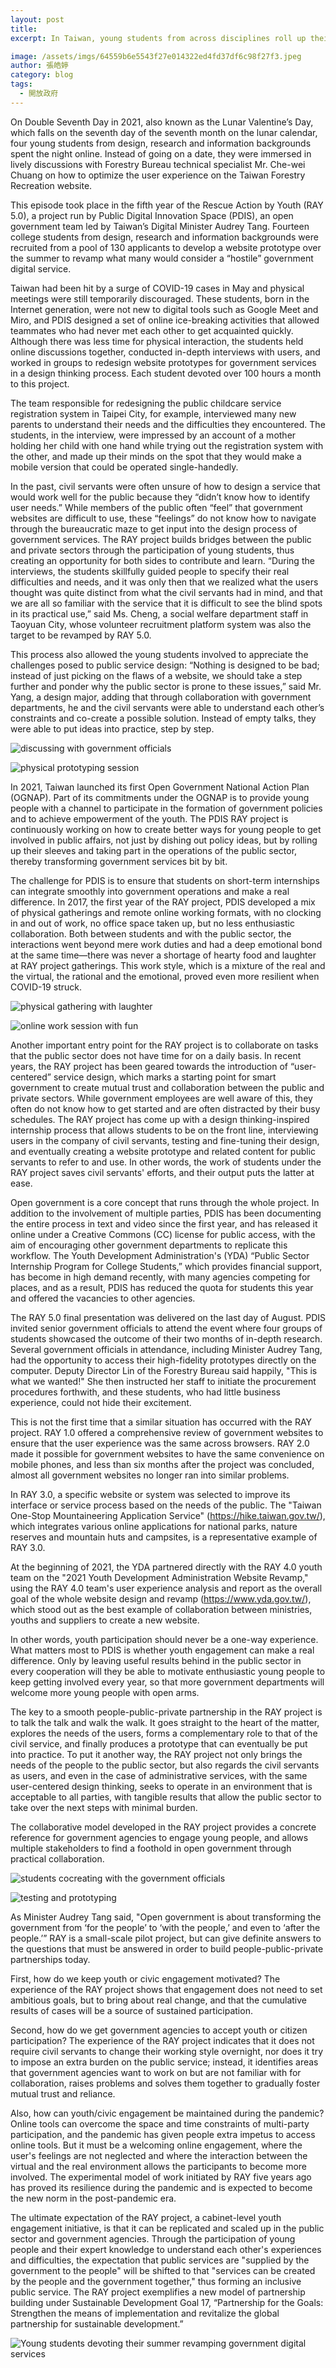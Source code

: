 ```yaml
---
layout: post
title: 
excerpt: In Taiwan, young students from across disciplines roll up their sleeves over the summer to work with government agencies in the midst of the COVID-19 pandemic to revamp what everyone describes as "user-unfriendly government digital services."

image: /assets/imgs/64559b6e5543f27e014322ed4fd37df6c98f27f3.jpeg
author: 張皓婷
category: blog
tags: 
  - 開放政府
---
```


On Double Seventh Day in 2021, also known as the Lunar Valentine’s Day, which falls on the seventh day of the seventh month on the lunar calendar, four young students from design, research and information backgrounds spent the night online. Instead of going on a date, they were immersed in lively discussions with Forestry Bureau technical specialist Mr. Che-wei Chuang on how to optimize the user experience on the Taiwan Forestry Recreation website.

This episode took place in the fifth year of the Rescue Action by Youth (RAY 5.0), a project run by Public Digital Innovation Space (PDIS), an open government team led by Taiwan’s Digital Minister Audrey Tang. Fourteen college students from design, research and information backgrounds were recruited from a pool of 130 applicants to develop a website prototype over the summer to revamp what many would consider a “hostile” government digital service.

Taiwan had been hit by a surge of COVID-19 cases in May and physical meetings were still temporarily discouraged. These students, born in the Internet generation, were not new to digital tools such as Google Meet and Miro, and PDIS designed a set of online ice-breaking activities that allowed teammates who had never met each other to get acquainted quickly. Although there was less time for physical interaction, the students held online discussions together, conducted in-depth interviews with users, and worked in groups to redesign website prototypes for government services in a design thinking process. Each student devoted over 100 hours a month to this project.

The team responsible for redesigning the public childcare service registration system in Taipei City, for example, interviewed many new parents to understand their needs and the difficulties they encountered. The students, in the interview, were impressed by an account of a mother holding her child with one hand while trying out the registration system with the other, and made up their minds on the spot that they would make a mobile version that could be operated single-handedly.

In the past, civil servants were often unsure of how to design a service that would work well for the public because they “didn’t know how to identify user needs.” While members of the public often “feel” that government websites are difficult to use, these “feelings” do not know how to navigate through the bureaucratic maze to get input into the design process of government services. The RAY project builds bridges between the public and private sectors through the participation of young students, thus creating an opportunity for both sides to contribute and learn. “During the interviews, the students skillfully guided people to specify their real difficulties and needs, and it was only then that we realized what the users thought was quite distinct from what the civil servants had in mind, and that we are all so familiar with the service that it is difficult to see the blind spots in its practical use,” said Ms. Cheng, a social welfare department staff in Taoyuan City, whose volunteer recruitment platform system was also the target to be revamped by RAY 5.0.

This process also allowed the young students involved to appreciate the challenges posed to public service design: “Nothing is designed to be bad; instead of just picking on the flaws of a website, we should take a step further and ponder why the public sector is prone to these issues,” said Mr. Yang, a design major, adding that through collaboration with government departments, he and the civil servants were able to understand each other’s constraints and co-create a possible solution. Instead of empty talks, they were able to put ideas into practice, step by step.

![discussing with government officials](/assets/imgs/db940ae062d98d93188586d0176cbeb05757f688.jpeg) 

![physical prototyping session](/assets/imgs/b0aad09cf532f687b91b19d2c3e8499d5bd8d9a3.jpeg) 

In 2021, Taiwan launched its first Open Government National Action Plan (OGNAP). Part of its commitments under the OGNAP is to provide young people with a channel to participate in the formation of government policies and to achieve empowerment of the youth. The PDIS RAY project is continuously working on how to create better ways for young people to get involved in public affairs, not just by dishing out policy ideas, but by rolling up their sleeves and taking part in the operations of the public sector, thereby transforming government services bit by bit.

The challenge for PDIS is to ensure that students on short-term internships can integrate smoothly into government operations and make a real difference. In 2017, the first year of the RAY project, PDIS developed a mix of physical gatherings and remote online working formats, with no clocking in and out of work, no office space taken up, but no less enthusiastic collaboration. Both between students and with the public sector, the interactions went beyond mere work duties and had a deep emotional bond at the same time—there was never a shortage of hearty food and laughter at RAY project gatherings. This work style, which is a mixture of the real and the virtual, the rational and the emotional, proved even more resilient when COVID-19 struck.

![physical gathering with laughter](/assets/imgs/42abd100132483caa141158e8152478d7ad0261c.jpeg) 

![online work session with fun](/assets/imgs/d86b9d26fdd6342a3cec409eed0ada602336803e.jpeg) 

Another important entry point for the RAY project is to collaborate on tasks that the public sector does not have time for on a daily basis. In recent years, the RAY project has been geared towards the introduction of “user-centered” service design, which marks a starting point for smart government to create mutual trust and collaboration between the public and private sectors. While government employees are well aware of this, they often do not know how to get started and are often distracted by their busy schedules. The RAY project has come up with a design thinking-inspired internship process that allows students to be on the front line, interviewing users in the company of civil servants, testing and fine-tuning their design, and eventually creating a website prototype and related content for public servants to refer to and use. In other words, the work of students under the RAY project saves civil servants' efforts, and their output puts the latter at ease.

Open government is a core concept that runs through the whole project. In addition to the involvement of multiple parties, PDIS has been documenting the entire process in text and video since the first year, and has released it online under a Creative Commons (CC) license for public access, with the aim of encouraging other government departments to replicate this workflow. The Youth Development Administration's (YDA) “Public Sector Internship Program for College Students,” which provides financial support, has become in high demand recently, with many agencies competing for places, and as a result, PDIS has reduced the quota for students this year and offered the vacancies to other agencies.

The RAY 5.0 final presentation was delivered on the last day of August. PDIS invited senior government officials to attend the event where four groups of students showcased the outcome of their two months of in-depth research. Several government officials in attendance, including Minister Audrey Tang, had the opportunity to access their high-fidelity prototypes directly on the computer. Deputy Director Lin of the Forestry Bureau said happily, "This is what we wanted!" She then instructed her staff to initiate the procurement procedures forthwith, and these students, who had little business experience, could not hide their excitement.

This is not the first time that a similar situation has occurred with the RAY project. RAY 1.0 offered a comprehensive review of government websites to ensure that the user experience was the same across browsers. RAY 2.0 made it possible for government websites to have the same convenience on mobile phones, and less than six months after the project was concluded, almost all government websites no longer ran into similar problems.

In RAY 3.0, a specific website or system was selected to improve its interface or service process based on the needs of the public. The "Taiwan One-Stop Mountaineering Application Service" (https://hike.taiwan.gov.tw/), which integrates various online applications for national parks, nature reserves and mountain huts and campsites, is a representative example of RAY 3.0. 

At the beginning of 2021, the YDA partnered directly with the RAY 4.0 youth team on the "2021 Youth Development Administration Website Revamp," using the RAY 4.0 team's user experience analysis and report as the overall goal of the whole website design and revamp (https://www.yda.gov.tw/), which stood out as the best example of collaboration between ministries, youths and suppliers to create a new website.

In other words, youth participation should never be a one-way experience. What matters most to PDIS is whether youth engagement can make a real difference. Only by leaving useful results behind in the public sector in every cooperation will they be able to motivate enthusiastic young people to keep getting involved every year, so that more government departments will welcome more young people with open arms.

The key to a smooth people-public-private partnership in the RAY project is to talk the talk and walk the walk. It goes straight to the heart of the matter, explores the needs of the users, forms a complementary role to that of the civil service, and finally produces a prototype that can eventually be put into practice. To put it another way, the RAY project not only brings the needs of the people to the public sector, but also regards the civil servants as users, and even in the case of administrative services, with the same user-centered design thinking, seeks to operate in an environment that is acceptable to all parties, with tangible results that allow the public sector to take over the next steps with minimal burden.

The collaborative model developed in the RAY project provides a concrete reference for government agencies to engage young people, and allows multiple stakeholders to find a foothold in open government through practical collaboration.

![students cocreating with the government officials](/assets/imgs/2753ee3f62cbd8d28498d30fda4edc5749be5df1.jpeg)

![testing and prototyping](/assets/imgs/5f33b2c397fac9d5e453ee68d99d70baf154dc23.jpeg) 

As Minister Audrey Tang said, "Open government is about transforming the government from ‘for the people’ to ‘with the people,’ and even to ‘after the people.’” RAY is a small-scale pilot project, but can give definite answers to the questions that must be answered in order to build people-public-private partnerships today.

First, how do we keep youth or civic engagement motivated? The experience of the RAY project shows that engagement does not need to set ambitious goals, but to bring about real change, and that the cumulative results of cases will be a source of sustained participation.

Second, how do we get government agencies to accept youth or citizen participation? The experience of the RAY project indicates that it does not require civil servants to change their working style overnight, nor does it try to impose an extra burden on the public service; instead, it identifies areas that government agencies want to work on but are not familiar with for collaboration, raises problems and solves them together to gradually foster mutual trust and reliance.

Also, how can youth/civic engagement be maintained during the pandemic? Online tools can overcome the space and time constraints of multi-party participation, and the pandemic has given people extra impetus to access online tools. But it must be a welcoming online engagement, where the user's feelings are not neglected and where the interaction between the virtual and the real environment allows the participants to become more involved. The experimental model of work initiated by RAY five years ago has proved its resilience during the pandemic and is expected to become the new norm in the post-pandemic era.

The ultimate expectation of the RAY project, a cabinet-level youth engagement initiative, is that it can be replicated and scaled up in the public sector and government agencies. Through the participation of young people and their expert knowledge to understand each other's experiences and difficulties, the expectation that public services are "supplied by the government to the people" will be shifted to that "services can be created by the people and the government together," thus forming an inclusive public service. The RAY project exemplifies a new model of partnership building under Sustainable Development Goal 17, “Partnership for the Goals: Strengthen the means of implementation and revitalize the global partnership for sustainable development.”

![Young students devoting their summer revamping government digital services](/assets/imgs/eec3152e932665884a5f3b2042f56b368b83dd28.jpeg)
